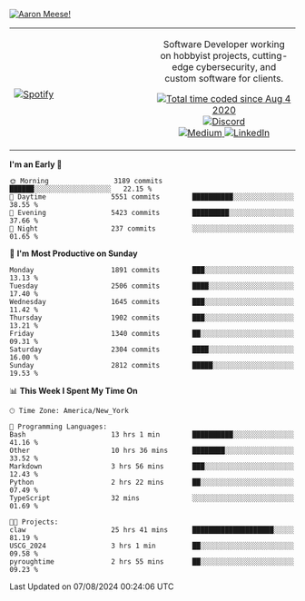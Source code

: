 [![Aaron Meese!](https://user-images.githubusercontent.com/17814535/88975338-a2aabf00-d27f-11ea-963f-8a19608716b4.png)](https://github.com/ajmeese7/readme-ascii "README ASCII")

<!-- Modified from project here: https://github.com/novatorem/novatorem -->
<table width="100%">
  <tr>
  <td width="50%">

&nbsp; <br> [![Spotify](https://ajmeese7.vercel.app/api/spotify)](https://open.spotify.com/user/ajmeese)

  </td>
  <td width="50%">
    <p align="center">
    Software Developer working on hobbyist projects, cutting-edge cybersecurity, and custom software for clients.
    </p>
    <p align="center">
      <a href="https://wakatime.com/@f726891d-3b02-46cd-9b60-e8c59f9e2b14">
        <img src="https://wakatime.com/badge/user/f726891d-3b02-46cd-9b60-e8c59f9e2b14.svg" alt="Total time coded since Aug 4 2020" title="WakaTime" />
      </a>
      <a href="http://link.aaronmeese.com/discord">
        <img src="https://img.shields.io/badge/discord-ajmeese7%234835-369?style=flat-square&logo=discord&logoColor=white&color=purple" alt="Discord" title="Discord">
      </a>
      <br />
      <a href="https://link.aaronmeese.com/medium">
        <img src="https://img.shields.io/badge/medium-ajmeese7-1DB954?style=flat-square&logo=medium&logoColor=white" alt="Medium" title="Medium">
      </a>
      <a href="https://link.aaronmeese.com/linkedin">
        <img src="https://img.shields.io/badge/linkedIn-aaronmeese-1DB954?style=flat-square&logo=linkedin&logoColor=white&color=blue" alt="LinkedIn" title="LinkedIn">
      </a>
    </p>
  </td>

</table>

[//]: <> (The `&nbsp;` is to have Aphelion take up more space)

<!--START_SECTION:waka-->
**I'm an Early 🐤** 

```text
🌞 Morning                3189 commits        ██████░░░░░░░░░░░░░░░░░░░   22.15 % 
🌆 Daytime                5551 commits        ██████████░░░░░░░░░░░░░░░   38.55 % 
🌃 Evening                5423 commits        █████████░░░░░░░░░░░░░░░░   37.66 % 
🌙 Night                  237 commits         ░░░░░░░░░░░░░░░░░░░░░░░░░   01.65 % 
```
📅 **I'm Most Productive on Sunday** 

```text
Monday                   1891 commits        ███░░░░░░░░░░░░░░░░░░░░░░   13.13 % 
Tuesday                  2506 commits        ████░░░░░░░░░░░░░░░░░░░░░   17.40 % 
Wednesday                1645 commits        ███░░░░░░░░░░░░░░░░░░░░░░   11.42 % 
Thursday                 1902 commits        ███░░░░░░░░░░░░░░░░░░░░░░   13.21 % 
Friday                   1340 commits        ██░░░░░░░░░░░░░░░░░░░░░░░   09.31 % 
Saturday                 2304 commits        ████░░░░░░░░░░░░░░░░░░░░░   16.00 % 
Sunday                   2812 commits        █████░░░░░░░░░░░░░░░░░░░░   19.53 % 
```


📊 **This Week I Spent My Time On** 

```text
🕑︎ Time Zone: America/New_York

💬 Programming Languages: 
Bash                     13 hrs 1 min        ██████████░░░░░░░░░░░░░░░   41.16 % 
Other                    10 hrs 36 mins      ████████░░░░░░░░░░░░░░░░░   33.52 % 
Markdown                 3 hrs 56 mins       ███░░░░░░░░░░░░░░░░░░░░░░   12.43 % 
Python                   2 hrs 22 mins       ██░░░░░░░░░░░░░░░░░░░░░░░   07.49 % 
TypeScript               32 mins             ░░░░░░░░░░░░░░░░░░░░░░░░░   01.69 % 

🐱‍💻 Projects: 
claw                     25 hrs 41 mins      ████████████████████░░░░░   81.19 % 
USCG_2024                3 hrs 1 min         ██░░░░░░░░░░░░░░░░░░░░░░░   09.58 % 
pyroughtime              2 hrs 55 mins       ██░░░░░░░░░░░░░░░░░░░░░░░   09.23 % 
```


 Last Updated on 07/08/2024 00:24:06 UTC
<!--END_SECTION:waka-->
